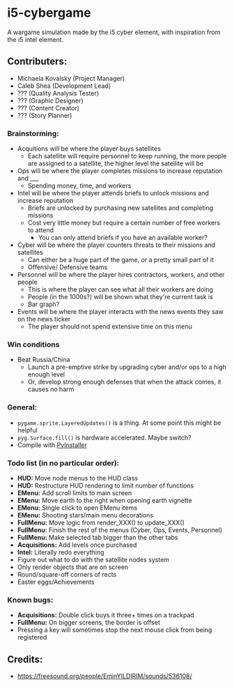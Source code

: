 # i5-cybergame
A wargame simulation made by the i5 cyber element, with inspiration from the i5 intel element.

## Contributers:
- Michaela Kovalsky (Project Manager)
- Caleb Shea (Development Lead)
- ??? (Quality Analysis Tester)
- ??? (Graphic Designer)
- ??? (Content Creator)
- ??? (Story Planner)

### Brainstorming:
- Acquitions will be where the player buys satellites
    - Each satellite will require personnel to keep running, the more people are assigned to a satellite, the higher level the satellite will be
- Ops will be where the player completes missions to increase reputation and ___
    - Spending money, time, and workers
- Intel will be where the player attends briefs to unlock missions and increase reputation
    - Briefs are unlocked by purchasing new satellites and completing missions
    - Cost very little money but require a certain number of free workers to attend
        - You can only attend briefs if you have an available worker?
- Cyber will be where the player counters threats to their missions and satellites
    - Can either be a huge part of the game, or a pretty small part of it
    - Offensive/ Defensive teams
- Personnel will be where the player hires contractors, workers, and other people
    - This is where the player can see what all their workers are doing
    - People (in the 1000s?) will be shown what they're current task is
    - Bar graph?
- Events will be where the player interacts with the news events they saw on the news ticker
    - The player should not spend extensive time on this menu

### Win conditions
- Beat Russia/China
    - Launch a pre-emptive strike by upgrading cyber and/or ops to a high enough level
    - Or, develop strong enough defenses that when the attack comes, it causes no harm

### General:
- `pygame.sprite.LayeredUpdates()` is a thing. At some point this might be helpful
- `pyg.Surface.fill()` is hardware accelerated. Maybe switch?
- Compile with [PyInstaller](https://pyinstaller.org/en/stable/)

### Todo list (in no particular order):
- __HUD:__ Move node menus to the HUD class
- __HUD:__ Restructure HUD rendering to limit number of functions
- __EMenu:__ Add scroll limits to main screen
- __EMenu:__ Move earth to the right when opening earth vignette
- __EMenu:__ Single click to open EMenu items
- __EMenu:__ Shooting stars/main menu decorations
- __FullMenu:__ Move logic from render_XXX() to update_XXX()
- __FullMenu:__ Finish the rest of the menus (Cyber, Ops, Events, Personnel)
- __FullMenu:__ Make selected tab bigger than the other tabs
- __Acquisitions:__ Add levels once purchased
- __Intel:__ Literally redo everything
- Figure out what to do with the satellite nodes system
- Only render objects that are on screen
- Round/square-off corners of rects
- Easter eggs/Achievements

### Known bugs:
- __Acquisitions:__ Double click buys it three+ times on a trackpad
- __FullMenu:__ On bigger screens, the border is offset
- Pressing a key will sometimes stop the next mouse click from being registered

## Credits:
- https://freesound.org/people/EminYILDIRIM/sounds/536108/
